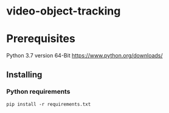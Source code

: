 # video-object-tracking

# Prerequisites
Python 3.7 version 64-Bit https://www.python.org/downloads/

## Installing

### Python requirements

```
pip install -r requirements.txt
```
